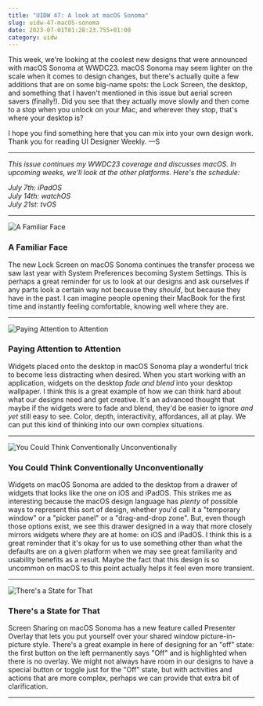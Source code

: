 ```yaml
---
title: "UIDW 47: A look at macOS Sonoma"
slug: uidw-47-macOS-sonoma
date: 2023-07-01T01:28:23.755+01:00
category: uidw
---
```


This week, we're looking at the coolest new designs that were announced with macOS Sonoma at WWDC23\. macOS Sonoma may seem lighter on the scale when it comes to design changes, but there's actually quite a few additions that are on some big-name spots: the Lock Screen, the desktop, and something that I haven't mentioned in this issue but aerial screen savers (finally!). Did you see that they actually move slowly and then come to a stop when you unlock on your Mac, and wherever they stop, that's where your desktop is?

I hope you find something here that you can mix into your own design work. Thank you for reading UI Designer Weekly. —S

---

_This issue continues my WWDC23 coverage and discusses macOS. In upcoming weeks, we'll look at the other platforms. Here's the schedule:_

_July 7th: iPadOS_  
_July 14th: watchOS_  
_July 21st: tvOS_

---

![](https://assets.sahandnayebaziz.org/a-familiar-face.jpeg "A Familiar Face")

### A Familiar Face

The new Lock Screen on macOS Sonoma continues the transfer process we saw last year with System Preferences becoming System Settings. This is perhaps a great reminder for us to look at our designs and ask ourselves if any parts look a certain way not because they _should_, but because they have in the past. I can imagine people opening their MacBook for the first time and instantly feeling comfortable, knowing well where they are.

---

![](https://assets.sahandnayebaziz.org/paying-attention-to-attention.jpeg "Paying Attention to Attention")

### Paying Attention to Attention

Widgets placed onto the desktop in macOS Sonoma play a wonderful trick to become less distracting when desired. When you start working with an application, widgets on the desktop _fade and blend_ into your desktop wallpaper. I think this is a great example of how we can think hard about what our designs need and get creative. It's an advanced thought that maybe if the widgets were to fade and blend, they'd be easier to ignore _and yet_ still easy to see. Color, depth, interactivity, affordances, all at play. We can put this kind of thinking into our own complex situations.

---

![](https://assets.sahandnayebaziz.org/you-could-think-conventionally-unconventionally.jpeg "You Could Think Conventionally Unconventionally")

### You Could Think Conventionally Unconventionally

Widgets on macOS Sonoma are added to the desktop from a drawer of widgets that looks like the one on iOS and iPadOS. This strikes me as interesting because the macOS design language has _plenty_ of possible ways to represent this sort of design, whether you'd call it a "temporary window" or a "picker panel" or a "drag-and-drop zone". But, even though those options exist, we see this drawer designed in a way that more closely mirrors widgets where _they_ are at home: on iOS and iPadOS. I think this is a great reminder that it's okay for us to use something other than what the defaults are on a given platform when we may see great familiarity and usability benefits as a result. Maybe the fact that this design is so uncommon on macOS to this point actually helps it feel even more transient.

---

![](https://assets.sahandnayebaziz.org/there's-a-state-for-that.jpeg "There's a State for That")

### There's a State for That

Screen Sharing on macOS Sonoma has a new feature called Presenter Overlay that lets you put yourself over your shared window picture-in-picture style. There's a great example in here of designing for an "off" state: the first button on the left permanently says "Off" and is highlighted when there is no overlay. We might not always have room in our designs to have a special button or toggle just for the "Off" state, but with activities and actions that are more complex, perhaps we can provide that extra bit of clarification.

---

